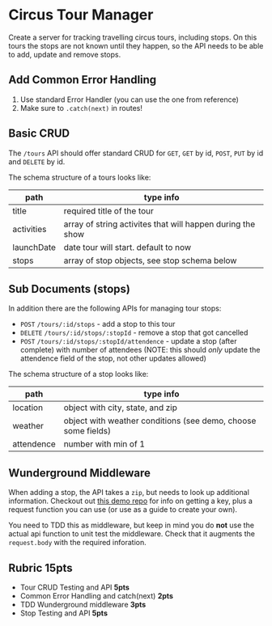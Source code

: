 Circus Tour Manager
===

Create a server for tracking travelling circus tours, including stops. On this tours the stops are not known until they happen, so
the API needs to be able to add, update and remove stops.

## Add Common Error Handling

1. Use standard Error Handler (you can use the one from reference)
1. Make sure to `.catch(next)` in routes!

## Basic CRUD

The `/tours` API should offer standard CRUD for `GET`, `GET` by id, `POST`, `PUT` by id and `DELETE` by id.

The schema structure of a tours looks like:

path | type info
---|---
title | required title of the tour
activities | array of string activites that will happen during the show
launchDate | date tour will start. default to now
stops | array of stop objects, see stop schema below

## Sub Documents (stops)

In addition there are the following APIs for managing tour stops:

* `POST` `/tours/:id/stops` - add a stop to this tour
* `DELETE` `/tours/:id/stops/:stopId` - remove a stop that got cancelled
* `POST` `/tours/:id/stops/:stopId/attendence` - update a stop (after complete) with number of attendees (NOTE:
this should _only_ update the attendence field of the stop, not other updates allowed)

The schema structure of a stop looks like:

path | type info
---|---
location | object with city, state, and zip
weather | object with weather conditions (see demo, choose some fields)
attendence | number with min of 1

## Wunderground Middleware

When adding a stop, the API takes a `zip`, but needs to look up additional information. Checkout out [this demo repo](https://github.com/alchemy-fullstack-js-spring-2018/classwork/tree/master/week03_Express-and-Mongoose/weatherDemo)
for info on getting a key, plus a request function you can use (or use as a guide to create your own).

You need to TDD this as middleware, but keep in mind you do **not** use the actual api function to unit test the middleware. 
Check that it augments the `request.body` with the required inforation.


## Rubric **15pts**

* Tour CRUD Testing and API **5pts**
* Common Error Handling and catch(next) **2pts**
* TDD Wunderground middleware **3pts**
* Stop Testing and API **5pts**